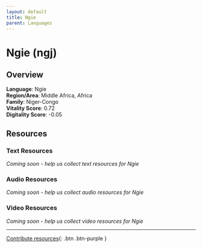 ```yaml
---
layout: default
title: Ngie
parent: Languages
---
```


# Ngie (ngj)

## Overview

**Language**: Ngie  
**Region/Area**: Middle Africa, Africa  
**Family**: Niger-Congo  
**Vitality Score**: 0.72  
**Digitality Score**: -0.05  

## Resources

### Text Resources
*Coming soon - help us collect text resources for Ngie*

### Audio Resources
*Coming soon - help us collect audio resources for Ngie*

### Video Resources
*Coming soon - help us collect video resources for Ngie*

---

[Contribute resources](https://fairtrain.github.io/){: .btn .btn-purple }
